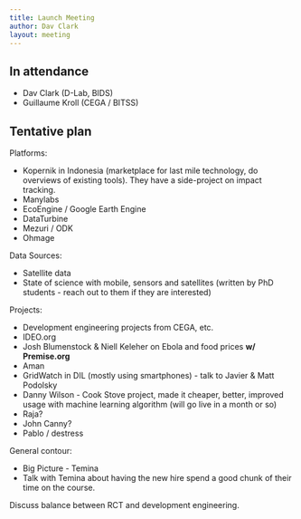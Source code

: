 ```yaml
---
title: Launch Meeting
author: Dav Clark
layout: meeting
---
```

## In attendance

 - Dav Clark (D-Lab, BIDS)
 - Guillaume Kroll (CEGA / BITSS)

## Tentative plan 

Platforms:
 - Kopernik in Indonesia (marketplace for last mile technology, do overviews of
   existing tools). They have a side-project on impact tracking.
 - Manylabs
 - EcoEngine / Google Earth Engine
 - DataTurbine
 - Mezuri / ODK
 - Ohmage

Data Sources:
 - Satellite data
 - State of science with mobile, sensors and satellites (written by PhD
   students - reach out to them if they are interested)

Projects:
 - Development engineering projects from CEGA, etc.
 - IDEO.org
 - Josh Blumenstock & Niell Keleher on Ebola and food prices **w/ Premise.org**
 - Aman
 - GridWatch in DIL (mostly using smartphones) - talk to Javier & Matt Podolsky
 - Danny Wilson - Cook Stove project, made it cheaper, better, improved usage
   with machine learning algorithm (will go live in a month or so)
 - Raja?
 - John Canny?
 - Pablo / destress

General contour:
 - Big Picture - Temina
 - Talk with Temina about having the new hire spend a good chunk of their time
   on the course.

Discuss balance between RCT and development engineering.
